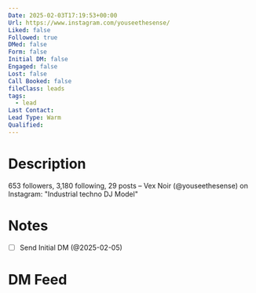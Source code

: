 ```yaml
---
Date: 2025-02-03T17:19:53+00:00
Url: https://www.instagram.com/youseethesense/
Liked: false
Followed: true
DMed: false
Form: false
Initial DM: false
Engaged: false
Lost: false
Call Booked: false
fileClass: leads
tags:
  - lead
Last Contact: 
Lead Type: Warm
Qualified:
---
```

# Description
653 followers, 3,180 following, 29 posts – Vex Noir (@youseethesense) on Instagram: "Industrial techno DJ
Model"
# Notes

- [ ] Send Initial DM (@2025-02-05)
# DM Feed